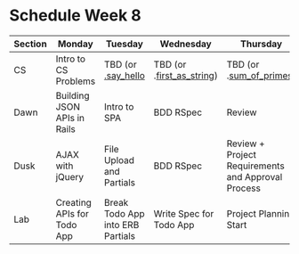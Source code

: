 # Schedule Week 8

| Section |            Monday           |                                                         Tuesday                                                          |                                                               Wednesday                                                               |                                                              Thursday                                                             |                Friday                |
| ------- | --------------------------- | ------------------------------------------------------------------------------------------------------------------------ | ------------------------------------------------------------------------------------------------------------------------------------- | --------------------------------------------------------------------------------------------------------------------------------- | ------------------------------------ |
| CS      | Intro to CS Problems        | TBD (or [.say_hello](https://github.com/Curriculum-Resources/curriculum/blob/master/problem_solving/medium/say_hello.rb) | TBD (or .[first_as_string](https://github.com/Curriculum-Resources/curriculum/blob/master/problem_solving/medium/first_as_string.rb)) | TBD (or .[sum_of_primes](https://github.com/Curriculum-Resources/curriculum/blob/master/problem_solving/medium/sum_of_primes.rb)) | Collaborating with Git               |
| Dawn    | Building JSON APIs in Rails | Intro to SPA                                                                                                             | BDD RSpec                                                                                                                             | Review                                                                                                                            | PM: Wireframing, MVPs and Milestones |
| Dusk    | AJAX with jQuery            | File Upload and Partials                                                                                                 | BDD RSpec                                                                                                                             | Review + Project Requirements and Approval Process                                                                                | Project Start                        |
| Lab     | Creating APIs for Todo App  | Break Todo App into ERB Partials                                                                                         | Write Spec for Todo App                                                                                                               | Project Planning Start                                                                                                            | Project Start                        |

